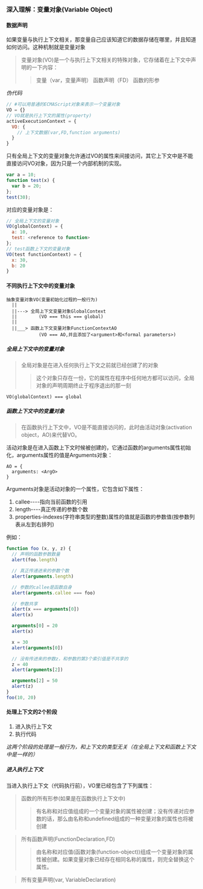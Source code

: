 ### 深入理解：变量对象(Variable Object)

#### 数据声明

如果变量与执行上下文相关，那变量自己应该知道它的数据存储在哪里，并且知道如何访问。这种机制就是变量对象

> 变量对象(VO)是一个与执行上下文相关的特殊对象，它存储着在上下文中声明的一下内容：
>> 变量（var，变量声明）
>> 函数声明（FD）
>> 函数的形参

*伪代码*

```js
// #可以用普通的ECMAScript对象来表示一个变量对象
VO = {}
// VO就是执行上下文的属性(property)
activeExecutionContext = {
  VO: {
    // 上下文数据(var,FD,function arguments)
  }
}
```

只有全局上下文的变量对象允许通过VO的属性来间接访问，其它上下文中是不能直接访问VO对象，因为只是一个内部机制的实现。

```js
var a = 10;
function test(x) {
  var b = 20;
};
test(30);
```

对应的变量对象是：

```js
// 全局上下文的变量对象
VO(globalContext) = {
  a: 10,
  test: <reference to function>
};
// test函数上下文的变量对象
VO(test functionContext) = {
  x: 30,
  b: 20
}
```

#### 不同执行上下文中的变量对象

```
抽象变量对象VO(变量初始化过程的一般行为)
  ||
  ||---> 全局上下文变量对象GlobalContext
  ||        (VO === this === global)
  ||
  ||___> 函数上下文变量对象FunctionContextAO
            (VO === AO,并且添加了<argument>和<formal parameters>)
```

##### 全局上下文中的变量对象

> 全局对象是在进入任何执行上下文之前就已经创建了的对象
>> 这个对象只存在一份，它的属性在程序中任何地方都可以访问，全局对象的声明周期终止于程序退出的那一刻

```
VO(globalContext) === global
```

##### 函数上下文中的变量对象

> 在函数执行上下文中，VO是不能直接访问的，此时由活动对象(activation object，AO)来代替VO。

活动对象是在进入函数上下文时候被创建的，它通过函数的arguments属性初始化，arguments属性的值是Arguments对象：

```
AO = {
  arguments: <ArgO>
}
```

Arguments对象是活动对象的一个属性，它包含如下属性：
1. callee----指向当前函数的引用
2. length----真正传递的参数个数
3. properties-indexes(字符串类型的整数)属性的值就是函数的参数值(按参数列表从左到右排列)

例如：

```js
function foo (x, y, z) {
  // 声明的函数参数数量
  alert(foo.length)

  // 真正传递进来的参数个数
  alert(arguments.length)

  // 参数的callee是函数自身
  alert(arguments.callee === foo)

  // 参数共享
  alert(x === arguments[0])
  alert(x)

  arguments[0] = 20
  alert(x)

  x = 30
  alert(arguments[0])

  // 没有传进来的参数z，和参数的第3个索引值是不共享的
  z = 40
  alert(arguments[2])

  arguments[2] = 50
  alert(z)
}
foo(10, 20)
```

#### 处理上下文的2个阶段

1. 进入执行上下文
2. 执行代码

*这两个阶段的处理是一般行为，和上下文的类型无关（在全局上下文和函数上下文中是一样的）*

##### 进入执行上下文

当进入执行上下文（代码执行前），VO里已经包含了下列属性：

> 函数的所有形参(如果是在函数执行上下文中)
>> 有名称和对应值组成的一个变量对象的属性被创建；没有传递对应参数的话，那么由名称和undefined组成的一种变量对象的属性也将被创建

> 所有函数声明(FunctionDeclaration,FD)
>> 由名称和对应值(函数对象(function-object))组成一个变量对象的属性被创建。如果变量对象已经存在相同名称的属性，则完全替换这个属性。

> 所有变量声明(var, VariableDeclaration)